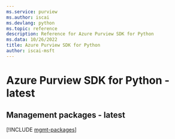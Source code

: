 ```yaml
---
ms.service: purview
ms.author: iscai
ms.devlang: python
ms.topic: reference
description: Reference for Azure Purview SDK for Python
ms.data: 10/26/2022
title: Azure Purview SDK for Python
author: iscai-msft
---
```

# Azure Purview SDK for Python - latest

## Management packages - latest
[!INCLUDE [mgmt-packages](purview-mgmt-index.md)]